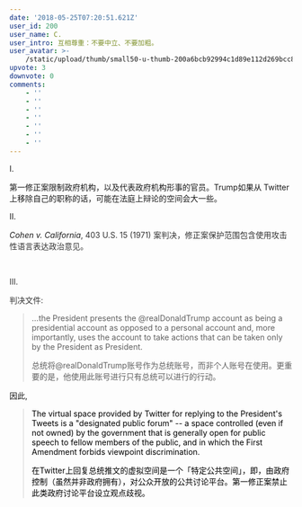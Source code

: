 ```yaml
---
date: '2018-05-25T07:20:51.621Z'
user_id: 200
user_name: C.
user_intro: 互相尊重：不要中立、不要加粗。
user_avatar: >-
    /static/upload/thumb/small50-u-thumb-200a6bcb92994c1d89e112d269bcc8bf171bc10bf62.png
upvote: 3
downvote: 0
comments:
    - ''
    - ''
    - ''
    - ''
    - ''
    - ''
    - ''
---
```


I.

第一修正案限制政府机构，以及代表政府机构形事的官员。Trump如果从 Twitter 上移除自己的职称的话，可能在法庭上辩论的空间会大一些。

  

II.

*Cohen v. California*<span style="color: rgb(51, 51, 51); background-color: rgba(255, 255, 255, 0.6);">, 403 U.S. 15 (1971) 案判决，修正案保护范围包含使用攻击性语言表达政治意见。</span>

<span style="color: rgb(51, 51, 51); background-color: rgba(255, 255, 255, 0.6);"><br></span>

<span style="color: rgb(51, 51, 51); background-color: rgba(255, 255, 255, 0.6);">III.&nbsp;</span>

<span style="color: rgb(51, 51, 51); background-color: rgba(255, 255, 255, 0.6);">判决文件:</span>

> ...the President presents the @realDonaldTrump account as being a presidential account as opposed to a personal account and, more importantly, uses the account to take actions that can be taken only by the President as President.
> 
> 总统将@realDonaldTrump账号作为总统账号，而非个人账号在使用。更重要的是，他使用此账号进行只有总统可以进行的行动。

因此,

> <span style="color: rgb(0, 0, 0);">The virtual space provided by Twitter for replying to the President's Tweets is a "designated public forum" -- a space controlled (even if not owned) by the government that is generally open for public speech to fellow members of the public, and in which the First Amendment forbids viewpoint discrimination.</span>
> 
> <font color="#000000">在Twitter上回复总统推文的虚拟空间是一个「特定公共空间」，即，由政府控制（虽然并非政府拥有），对公众开放的公共讨论平台。第一修正案禁止此类政府讨论平台设立观点歧视。</font>

